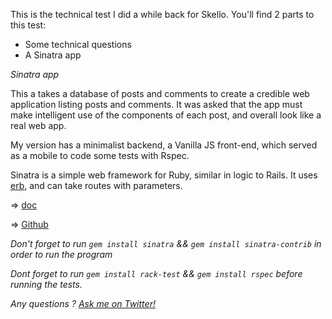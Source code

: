 This is the technical test I did a while back for Skello. You'll find 2 parts to this test:

- Some technical questions
- A Sinatra app

*Sinatra app*

This a takes a database of posts and comments to create a credible web application listing posts and comments. It was asked that the app must make intelligent use of the components of each post, and overall look like a real web app.

My version has a minimalist backend, a Vanilla JS front-end, which served as a mobile to code some tests with Rspec. 

Sinatra is a simple web framework for Ruby, similar in logic to Rails. It uses [erb](http://www.stuartellis.eu/articles/erb/), and can take routes with parameters.

=> [doc](http://www.sinatrarb.com/)

=> [Github](https://github.com/sinatra/sinatra)

*Don't forget to run ```gem install sinatra``` && ```gem install sinatra-contrib``` in order to run the program*

*Dont forget to run ```gem install rack-test``` && ```gem install rspec``` before running the tests.*

*Any questions ? [Ask me on Twitter!](https://twitter.com/mercier_remi)*
